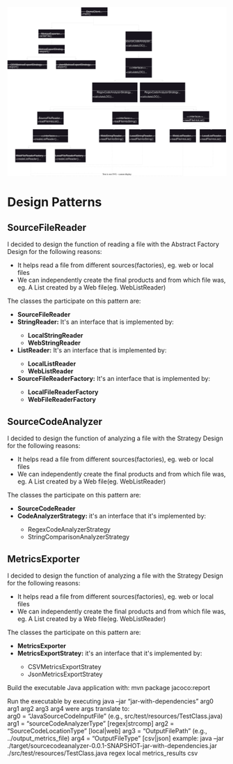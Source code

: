 <img src="ClassDiagram.drawio.svg">

# Design Patterns
<h2>SourceFileReader</h2>
<p>I decided to design the function of reading a file with the Abstract Factory Design for the following reasons:</p>
<ul>
	<li>It helps read a file from different sources(factories), eg. web or local files</li>
	<li>We can independently create the final products and from which file was, eg. A List created by a Web file(eg. WebListReader)</li>
</ul>
<p>The classes the participate on this pattern are:</p>
<ul>
	<li><b>SourceFileReader</b></li>
	<li><b>StringReader:</b> It's an interface that is implemented by:</li>
	<ul>
		<li><b>LocalStringReader</b></li>
		<li><b>WebStringReader</b></li>
	</ul>
	<li><b>ListReader:</b> It's an interface that is implemented by:</li>
	<ul>
		<li><b>LocalListReader</b></li>
		<li><b>WebListReader</b></li>
	</ul>
	<li><b>SourceFileReaderFactory:</b> It's an interface that is implemented by:</li>
	<ul>
		<li><b>LocalFileReaderFactory</b></li>
		<li><b>WebFileReaderFactory</b></li>
	</ul>
</ul>

<h2>SourceCodeAnalyzer</h2>
<p>I decided to design the function of analyzing a file with the Strategy Design for the following reasons:</p>
<ul>
	<li>It helps read a file from different sources(factories), eg. web or local files</li>
	<li>We can independently create the final products and from which file was, eg. A List created by a Web file(eg. WebListReader)</li>
</ul>
<p>The classes the participate on this pattern are:</p>
<ul>
	<li><b>SourceCodeReader</b></li>
	<li><b>CodeAnalyzerStrategy:</b> it's an interface that it's implemented by:</li>
	<ul>
		<li>RegexCodeAnalyzerStrategy</li>
		<li>StringComparisonAnalyzerStrategy</li>
	</ul>
</ul>

<h2>MetricsExporter</h2>
<p>I decided to design the function of analyzing a file with the Strategy Design for the following reasons:</p>
<ul>
	<li>It helps read a file from different sources(factories), eg. web or local files</li>
	<li>We can independently create the final products and from which file was, eg. A List created by a Web file(eg. WebListReader)</li>
</ul>
<p>The classes the participate on this pattern are:</p>
<ul>
	<li><b>MetricsExporter</b></li>
	<li><b>MetricsExportStratey:</b> it's an interface that it's implemented by:</li>
	<ul>
		<li>CSVMetricsExportStratey</li>
		<li>JsonMetricsExportStratey</li>
	</ul>
</ul>

Build the executable Java application with:
mvn package jacoco:report

Run the executable by executing
	java –jar “jar-with-dependencies” arg0 arg1 arg2 arg3 arg4
were args translate to: 	
	arg0 = “JavaSourceCodeInputFile” (e.g., src/test/resources/TestClass.java)
	arg1 = “sourceCodeAnalyzerType” [regex|strcomp]
	arg2 = “SourceCodeLocationType” [local|web]
	arg3 = “OutputFilePath” (e.g., ../output_metrics_file)
	arg4 = “OutputFileType” [csv|json]
example: 
	java –jar ./target/sourcecodeanalyzer-0.0.1-SNAPSHOT-jar-with-dependencies.jar ./src/test/resources/TestClass.java regex local metrics_results csv